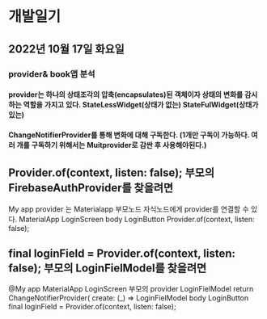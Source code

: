 #  개발일기
## 2022년 10월 17일 화요일
### provider& book앱 분석


#### provider는 하나의 상태조각의 압축(encapsulates)된 객체이자 상태의 변화를 감시하는 역할을 가지고 있다. StateLessWidget(상태가 없는) StateFulWidget(상태가 있는)
#### ChangeNotifierProvider를 통해 변화에 대해 구독한다. (1개만 구독이 가능하다. 여러 개를 구독하기 위해서는 Muitprovider로 감싼 후 사용해야된다.)


##  Provider.of<FirebaseAuthProvider>(context, listen: false);  부모의 FirebaseAuthProvider를 찾을려면

 My app 
 provider 는  Materialapp 부모노드  자식노드에게 provider를 연결할 수 있다. 
 MaterialApp 
 LoginScreen
 body
 LoginButton 
 Provider.of<FirebaseAuthProvider>(context, listen: false);

## final loginField = Provider.of<LoginFieldModel>(context, listen: false); 부모의 LoginFielModel를 찾을려면 

 @My app 
 MaterialApp
 LoginScreen
 부모의 provider LoginFielModel 
 return ChangeNotifierProvider(   create: (_) => LoginFielModel 
 body
 LoginButton
 final loginField = Provider.of<LoginFieldModel>(context, listen: false);

